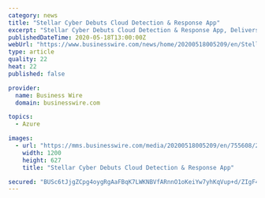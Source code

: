 ```yaml
---
category: news
title: "Stellar Cyber Debuts Cloud Detection & Response App"
excerpt: "Stellar Cyber Debuts Cloud Detection & Response App, Delivers Full Visibility of and Automated Responses to SaaS and Cloud Security Events"
publishedDateTime: 2020-05-18T13:00:00Z
webUrl: "https://www.businesswire.com/news/home/20200518005209/en/Stellar-Cyber-Debuts-Cloud-Detection-Response-App"
type: article
quality: 22
heat: 22
published: false

provider:
  name: Business Wire
  domain: businesswire.com

topics:
  - Azure

images:
  - url: "https://mms.businesswire.com/media/20200518005209/en/755608/23/Stellar-Cyber-logo_1200x229_trasparent_background.jpg"
    width: 1200
    height: 627
    title: "Stellar Cyber Debuts Cloud Detection & Response App"

secured: "BUSc6tJjgZCpg4oygRgAaFBqK7LWKNBVfARnnO1oKeiYw7yhKqVup+d/ZIgF4Yr9v4RzU31BhJVOdTq6I3TAFjdF3+cCiSLqN6cDanLD1lnpA29cgLHz5g/GvemW+GeKv0L0uYCJnz+w5mabKWSwEvjgl4OxrUn16HUY40WHhwfLuQ/uegcZpu3mOnsVQKqIXLUt27dEqd3GRFtSKq5AJejU1S64Vbe0ESTuhDE83JxEGAiRZTAOZBQNFjVh3ENhNA0Yyzjh/EgAXdUrJw9Nuzl5KHMK3rdX7FrAv+aUqhL+MDdP0PYlkIZJ1rD3hpIJ;Y884+TjeYKJSuaekGsZmow=="
---
```


